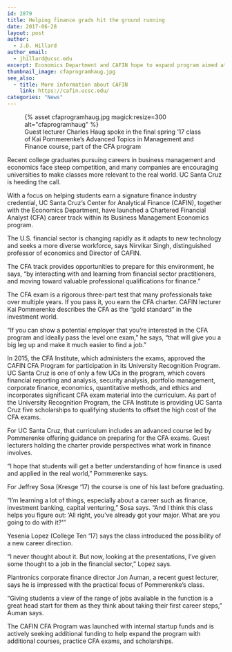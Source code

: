 ```yaml
---
id: 2879
title: Helping finance grads hit the ground running
date: 2017-06-28
layout: post
author:
  - J.D. Hillard
author_email:
  - jhillard@ucsc.edu
excerpt: Economics Department and CAFIN hope to expand program aimed at helping students earn CFA
thumbnail_image: cfaprogramhaug.jpg
see_also:
  - title: More information about CAFIN
    link: https://cafin.ucsc.edu/
categories: "News"
---
```

<figure class="inline-image right">
{% asset cfaprogramhaug.jpg magick:resize=300 alt="cfaprogramhaug" %}<figcaption>Guest lecturer Charles Haug spoke in the final spring &#8217;17 class of Kai Pommerenke&#8217;s Advanced Topics in Management and Finance course, part of the CFA program</figcaption></figure>

Recent college graduates pursuing careers in business management and economics face steep competition, and many companies are encouraging universities to make classes more relevant to the real world. UC Santa Cruz is heeding the call.

With a focus on helping students earn a signature finance industry credential, UC Santa Cruz’s Center for Analytical Finance (CAFIN), together with the Economics Department, have launched a Chartered Financial Analyst (CFA) career track within its Business Management Economics program.

The U.S. financial sector is changing rapidly as it adapts to new technology and seeks a more diverse workforce, says Nirvikar Singh, distinguished professor of economics and Director of CAFIN.

The CFA track provides opportunities to prepare for this environment, he says, “by interacting with and learning from financial sector practitioners, and moving toward valuable professional qualifications for finance.”

The CFA exam is a rigorous three-part test that many professionals take over multiple years. If you pass it, you earn the CFA charter. CAFIN lecturer Kai Pommerenke describes the CFA as the “gold standard” in the investment world.

“If you can show a potential employer that you’re interested in the CFA program and ideally pass the level one exam,” he says, “that will give you a big leg up and make it much easier to find a job.”

In 2015, the CFA Institute, which administers the exams, approved the CAFIN CFA Program for participation in its University Recognition Program. UC Santa Cruz is one of only a few UCs in the program, which covers financial reporting and analysis, security analysis, portfolio management, corporate finance, economics, quantitative methods, and ethics and incorporates significant CFA exam material into the curriculum. As part of the University Recognition Program, the CFA Institute is providing UC Santa Cruz five scholarships to qualifying students to offset the high cost of the CFA exams.

For UC Santa Cruz, that curriculum includes an advanced course led by Pommerenke offering guidance on preparing for the CFA exams. Guest lecturers holding the charter provide perspectives what work in finance involves.

“I hope that students will get a better understanding of how finance is used and applied in the real world,” Pommerenke says.

For Jeffrey Sosa (Kresge ‘17) the course is one of his last before graduating.

“I’m learning a lot of things, especially about a career such as finance, investment banking, capital venturing,” Sosa says. “And I think this class helps you figure out: &#8216;All right, you’ve already got your major. What are you going to do with it?'&#8221;

Yesenia Lopez (College Ten ‘17) says the class introduced the possibility of a new career direction.

&#8220;I never thought about it. But now, looking at the presentations, I’ve given some thought to a job in the financial sector,” Lopez says.

Plantronics corporate finance director Jon Auman, a recent guest lecturer, says he is impressed with the practical focus of Pommerenke’s class.

“Giving students a view of the range of jobs available in the function is a great head start for them as they think about taking their first career steps,&#8221; Auman says.

The CAFIN CFA Program was launched with internal startup funds and is actively seeking additional funding to help expand the program with additional courses, practice CFA exams, and scholarships.
